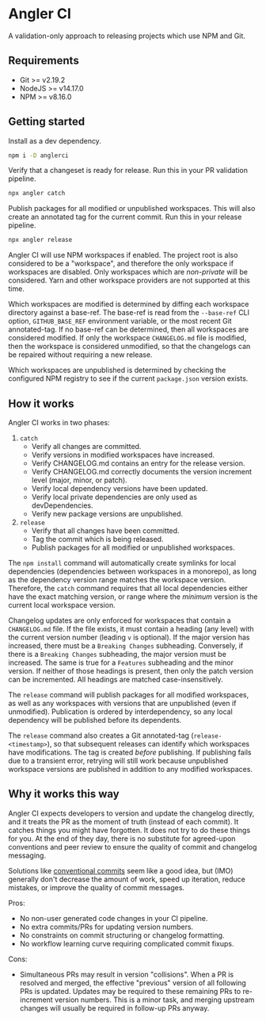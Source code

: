 # Angler CI

A validation-only approach to releasing projects which use NPM and Git.

## Requirements

- Git >= v2.19.2
- NodeJS >= v14.17.0
- NPM >= v8.16.0

## Getting started

Install as a dev dependency.

```sh
npm i -D anglerci
```

Verify that a changeset is ready for release. Run this in your PR validation pipeline.

```sh
npx angler catch
```

Publish packages for all modified or unpublished workspaces. This will also create an annotated tag for the current commit. Run this in your release pipeline.

```sh
npx angler release
```

Angler CI will use NPM workspaces if enabled. The project root is also considered to be a "workspace", and therefore the only workspace if workspaces are disabled. Only workspaces which are _non-private_ will be considered. Yarn and other workspace providers are not supported at this time.

Which workspaces are modified is determined by diffing each workspace directory against a base-ref. The base-ref is read from the `--base-ref` CLI option, `GITHUB_BASE_REF` environment variable, or the most recent Git annotated-tag. If no base-ref can be determined, then all workspaces are considered modified. If only the workspace `CHANGELOG.md` file is modified, then the workspace is considered unmodified, so that the changelogs can be repaired without requiring a new release.

Which workspaces are unpublished is determined by checking the configured NPM registry to see if the current `package.json` version exists.

## How it works

Angler CI works in two phases:

1. `catch`
   - Verify all changes are committed.
   - Verify versions in modified workspaces have increased.
   - Verify CHANGELOG.md contains an entry for the release version.
   - Verify CHANGELOG.md correctly documents the version increment level (major, minor, or patch).
   - Verify local dependency versions have been updated.
   - Verify local private dependencies are only used as devDependencies.
   - Verify new package versions are unpublished.
2. `release`
   - Verify that all changes have been committed.
   - Tag the commit which is being released.
   - Publish packages for all modified or unpublished workspaces.

The `npm install` command will automatically create symlinks for local dependencies (dependencies between workspaces in a monorepo), as long as the dependency version range matches the workspace version. Therefore, the `catch` command requires that all local dependencies either have the exact matching version, or range where the _minimum_ version is the current local workspace version.

Changelog updates are only enforced for workspaces that contain a `CHANGELOG.md` file. If the file exists, it must contain a heading (any level) with the current version number (leading `v` is optional). If the major version has increased, there must be a `Breaking Changes` subheading. Conversely, if there is a `Breaking Changes` subheading, the major version must be increased. The same is true for a `Features` subheading and the minor version. If neither of those headings is present, then only the patch version can be incremented. All headings are matched case-insensitively.

The `release` command will publish packages for all modified workspaces, as well as any workspaces with versions that are unpublished (even if unmodified). Publication is ordered by interdependency, so any local dependency will be published before its dependents.

The `release` command also creates a Git annotated-tag (`release-<timestamp>`), so that subsequent releases can identify which workspaces have modifications. The tag is created _before_ publishing. If publishing fails due to a transient error, retrying will still work because unpublished workspace versions are published in addition to any modified workspaces.

## Why it works this way

Angler CI expects developers to version and update the changelog directly, and it treats the PR as the moment of truth (instead of each commit). It catches things you might have forgotten. It does not try to do these things for you. At the end of they day, there is no substitute for agreed-upon conventions and peer review to ensure the quality of commit and changelog messaging.

Solutions like [conventional commits](https://www.conventionalcommits.org) seem like a good idea, but (IMO) generally don't decrease the amount of work, speed up iteration, reduce mistakes, or improve the quality of commit messages.

Pros:

- No non-user generated code changes in your CI pipeline.
- No extra commits/PRs for updating version numbers.
- No constraints on commit structuring or changelog formatting.
- No workflow learning curve requiring complicated commit fixups.

Cons:

- Simultaneous PRs may result in version "collisions". When a PR is resolved and merged, the effective "previous" version of all following PRs is updated. Updates may be required to these remaining PRs to re-increment version numbers. This is a minor task, and merging upstream changes will usually be required in follow-up PRs anyway.
